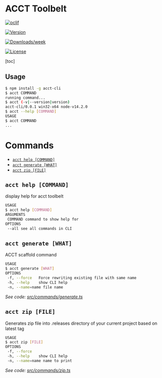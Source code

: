 # ACCT Toolbelt

[![oclif](https://img.shields.io/badge/cli-oclif-brightgreen.svg)](https://oclif.io)

[![Version](https://img.shields.io/npm/v/acct-cli.svg)](https://npmjs.org/package/acct-cli)

[![Downloads/week](https://img.shields.io/npm/dw/acct-cli.svg)](https://npmjs.org/package/acct-cli)

[![License](https://img.shields.io/npm/l/acct-cli.svg)](https://github.com/luizgamabh/acct-cli/blob/master/package.json)



[toc]

## Usage

```bash
$ npm install -g acct-cli
$ acct COMMAND
running command...
$ acct (-v|--version|version)
acct-cli/0.0.1 win32-x64 node-v14.2.0
$ acct --help [COMMAND]
USAGE
$ acct COMMAND
...
```
# Commands

- [`acct help [COMMAND]`](#acct-help-command)
- [`acct generate [WHAT]`](#acct-generate-what)
- [`acct zip [FILE]`](#acct-zip-file)

## `acct help [COMMAND]`

display help for acct toolbelt

```bash
USAGE
$ acct help [COMMAND]
ARGUMENTS
 COMMAND command to show help for
OPTIONS
 --all see all commands in CLI
```

## `acct generate [WHAT]`

ACCT scaffold command

```bash
USAGE
$ acct generate [WHAT]
OPTIONS
 -f, --force   Force rewriting existing file with same name
 -h, --help    show CLI help
 -n, --name=name file name
```

_See code: [src/commands/generate.ts](https://github.com/ACCT-global/acct-cli/tree/master/src/commands/generate.ts)_

## `acct zip [FILE]`

Generates zip file into .releases directory of your current project based on latest tag

```bash
USAGE
$ acct zip [FILE]
OPTIONS
 -f, --force
 -h, --help    show CLI help
 -n, --name=name name to print
```

_See code: [src/commands/zip.ts](https://github.com/ACCT-global/acct-cli/tree/master/src/commands/zip.ts)_

